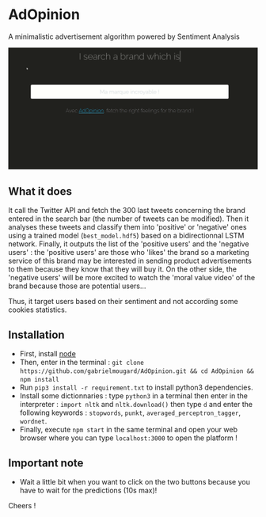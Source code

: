 # AdOpinion

A minimalistic advertisement algorithm powered by Sentiment Analysis 

![AdOpinion : retrieve the list of users to target by brand](doc/Intro_AdOpinion.gif)

## What it does

It call the Twitter API and fetch the 300 last tweets concerning the brand entered in the search bar (the number of tweets can be modified). Then it analyses these tweets and classify them into 'positive' or 'negative' ones using a trained model (`best_model.hdf5`) based on a bidirectionnal LSTM network.
Finally, it outputs the list of the 'positive users' and the 'negative users' : the 'positive users' are those who 'likes' the brand so a marketing service of this brand may be interested in sending product advertisements to them because they know that they will buy it. On the other side, the 'negative users' will be more excited to watch the 'moral value video' of the brand because those are potential users...

Thus, it target users based on their sentiment and not according some cookies statistics.

## Installation 

* First, install [node](https://nodejs.org/en/)
* Then, enter in the terminal : `git clone https://github.com/gabrielmougard/AdOpinion.git && cd AdOpinion && npm install`
* Run `pip3 install -r requirement.txt` to install python3 dependencies.
* Install some dictionnaries : type `python3` in a terminal then enter in the interpreter :
`import nltk` and `nltk.download()` then type `d` and enter the following keywords : `stopwords`, `punkt`, `averaged_perceptron_tagger`, `wordnet`.
* Finally, execute `npm start` in the same terminal and open your web browser where you can type `localhost:3000` to open the platform !

## Important note
* Wait a little bit when you want to click on the two buttons because you have to wait for the predictions (10s max)! 


Cheers !
